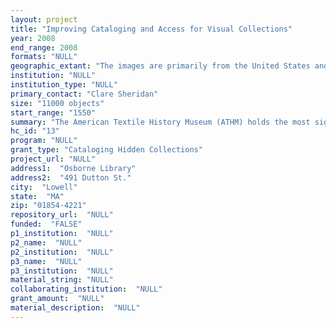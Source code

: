 ```yaml
--- 
layout: project 
title: "Improving Cataloging and Access for Visual Collections"
year: 2008
end_range: 2008
formats: "NULL"
geographic_extant: "The images are primarily from the United States and Europe with smaller amounts from South America, Africa, Asia, and Mexico/Canada."
institution: "NULL"
institution_type: "NULL"
primary_contact: "Clare Sheridan"
size: "11000 objects"
start_range: "1550"
summary: "The American Textile History Museum (ATHM) holds the most significant textile history collection in North America, including library collections of books, periodicals, manuscripts, and 47,000 images. This proposal focuses on a portion of those images, including paintings, prints, photographs, and paper-based ephemera. The collection is concentrated primarily on the American experience but also includes materials from antecedent and parallel textile traditions. Paintings include oils and watercolors such as an 1848 view of the Middlesex Woolen Mill in Lowell, MA. The print collection consists of a variety of formats, such as a 16th-century German etching of bleaching cloth, as well as oversized photomechanical prints of mills. Photographs record images of mills, workers, and textile production from daguerreotypes to modern processes. Broadsides include timetables and regulations (“Do Not Drink the Canal Water!”), while strike posters record working life from another perspective. Textile labels, handbills, and trade cards are part of branding and advertising campaigns. Colorful labels often show a view of the mill where the cloth was made or an iconic image that conveyed a fabric’s qualities. The library’s audience includes scholars and non-scholars in industrial, technological, labor, women’s, and local history; environmental specialists, architects, engineers, renovators; weavers, artists, designers; genealogists; publishers, novelists, filmmakers, and exhibit designers."
hc_id: "13"
program: "NULL"
grant_type: "Cataloging Hidden Collections"
project_url: "NULL"
address1:  "Osborne Library"
address2:  "491 Dutton St."
city:  "Lowell"
state:  "MA"
zip: "01854-4221"
repository_url:  "NULL"
funded:  "FALSE"
p1_institution:  "NULL"
p2_name:  "NULL"
p2_institution:  "NULL"
p3_name:  "NULL"
p3_institution:  "NULL"
material_string: "NULL"
collaborating_institution:  "NULL"
grant_amount:  "NULL"
material_description:  "NULL"
---
```

